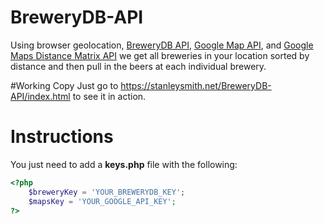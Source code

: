 # BreweryDB-API

Using browser geolocation, [BreweryDB API](http://www.brewerydb.com/developers), [Google Map API](https://www.google.com/work/mapsearth/products/mapsapi.html), and [Google Maps Distance Matrix API](https://developers.google.com/maps/documentation/distance-matrix/) we get all breweries in your location sorted by distance and then pull in the beers at each individual brewery.

#Working Copy
Just go to https://stanleysmith.net/BreweryDB-API/index.html to see it in action.

# Instructions

You just need to add a **keys.php** file with the following:

```php
<?php
	$breweryKey = 'YOUR_BREWERYDB_KEY';
	$mapsKey = 'YOUR_GOOGLE_API_KEY';
?>
```
